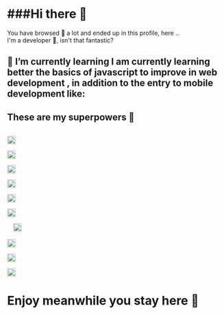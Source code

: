 

###Hi there 🦄
===========

You have browsed 🚀 a lot and ended up in this profile, here ..  
I'm a developer 🌷, isn't that fantastic?

🌺 I’m currently learning I am currently learning better the basics of javascript to improve in web development , in addition to the entry to mobile development like:
----------------------------------------------------------------------------------------------------------------------------------------------------------------------

These are my superpowers 🦄
---------------------------

<code>
<img height="20" src="https://cdn.svgporn.com/logos/javascript.svg">
</code>
<code>
<img height="20" src="https://cdn.svgporn.com/logos/react.svg">
</code>
<code>
<img height="20" src="https://cdn.svgporn.com/logos/nextjs.svg">
</code>
<code>
<img height="20" src="https://cdn.svgporn.com/logos/nodejs.svg">
</code>


<code>
<img height="20" src="https://cdn.svgporn.com/logos/firebase.svg">
</code>
<code>
<img height="20" src="https://cdn.svgporn.com/logos/npm.svg">
</code>
<code>
  <img height="20" src="https://cdn.svgporn.com/logos/mongodb.svg">
</code>


<code>
<img height="20" src="https://cdn.svgporn.com/logos/sass.svg">
</code>
<code>
<img height="20" src="https://cdn.svgporn.com/logos/uikit.svg">
</code>
<code>
<img height="20" src="https://cdn.svgporn.com/logos/bulma.svg">
</code>


Enjoy meanwhile you stay here 🌺
================================
<!--
**Ydannel/Ydannel** is a ✨ _special_ ✨ repository because its `README.md` (this file) appears on your GitHub profile.

Here are some ideas to get you started:

- 🔭 I’m currently working on ...
- 🌱 I’m currently learning ...
- 👯 I’m looking to collaborate on ...
- 🤔 I’m looking for help with ...
- 💬 Ask me about ...
- 📫 How to reach me: ...
- 😄 Pronouns: ...
- ⚡ Fun fact: ...
-->
